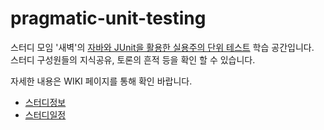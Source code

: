 # pragmatic-unit-testing

스터디 모임 '새벽'의 [자바와 JUnit을 활용한 실용주의 단위 테스트](https://book.naver.com/bookdb/book_detail.nhn?bid=15064709) 학습 공간입니다.<br/>
스터디 구성원들의 지식공유, 토론의 흔적 등을 확인 할 수 있습니다.

자세한 내용은 WIKI 페이지를 통해 확인 바랍니다.
* [스터디정보](https://github.com/daybreak6/pragmatic-unit-testing/wiki/스터디정보)
* [스터디일정](https://github.com/daybreak6/pragmatic-unit-testing/wiki/스터디일정)

